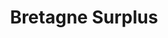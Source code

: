 ---
title: "Bretagne Surplus"
url: /ploermel/bretagne-surplus-boulevard-des-trente/
shop: militaire
---